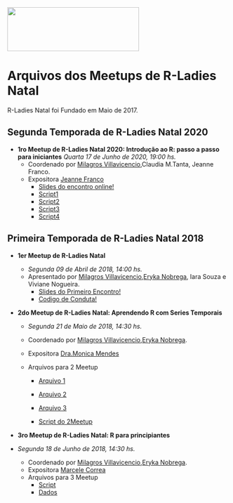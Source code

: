 <img src="https://github.com/rladies/starter-kit/blob/master/logo/R-LadiesGlobal_RBG_online_LogoWithText_Horizontal.png" data-canonical-src="https://github.com/rladies/starter-kit/blob/master/logo/R-LadiesGlobal_RBG_online_LogoWithText_Horizontal.png" width="300" height="100" />

# Arquivos dos Meetups de R-Ladies Natal

R-Ladies Natal foi Fundado em Maio de 2017.
## Segunda Temporada de R-Ladies Natal 2020
 - **1ro Meetup de R-Ladies Natal 2020: Introdução ao R: passo a passo para iniciantes** 
     *Quarta 17 de Junho de 2020, 19:00 hs.*
     - Coordenado por [Milagros Villavicencio](https://rladies.org/brazil-rladies/name/milagros-villavicencio/),Claudia M.Tanta, Jeanne Franco.
     - Expositora [Jeanne Franco](http://lattes.cnpq.br/2751578960288697)
        * [Slides do encontro online!](https://github.com/rladies/meetup-presentations_natal/blob/master/R-Ladies%20Natal%20-%20Introdu%C3%A7%C3%A3o%20ao%20R%20-%20Jeanne%20Franco.pdf)
        * [Script1](https://github.com/rladies/meetup-presentations_natal/blob/master/Exemplo_1.R)
        * [Script2](https://github.com/rladies/meetup-presentations_natal/blob/master/Exemplo_2.R)
        * [Script3](https://github.com/rladies/meetup-presentations_natal/blob/master/Exemplo_3.R)
        * [Script4](https://github.com/rladies/meetup-presentations_natal/blob/master/Exemplo_4.R)

 ## Primeira Temporada de R-Ladies Natal 2018
 - **1er Meetup de R-Ladies Natal**
 
      - *Segunda 09 de Abril de 2018, 14:00 hs.*
      - Apresentado por [Milagros Villavicencio](https://rladies.org/brazil-rladies/name/milagros-villavicencio/),[Eryka Nobrega](https://rladies.org/brazil-rladies/name/eryka-nobrega/), Iara Souza e Viviane Nogueira.
        * [Slides do Primeiro Encontro!](https://github.com/rladies/meetup-presentations_natal/blob/master/R-Ladies-Natal_1stmeetup.pdf)
        * [Codigo de Conduta!](https://github.com/rladies/meetup-presentations_natal/blob/master/R-Ladies_RulesGuidelines.pdf)
       
 - **2do Meetup de R-Ladies Natal: Aprendendo R com Series Temporais** 
 
      - *Segunda 21 de Maio de 2018, 14:30 hs.*
      - Coordenado por [Milagros Villavicencio](https://rladies.org/brazil-rladies/name/milagros-villavicencio/),[Eryka Nobrega](https://rladies.org/brazil-rladies/name/eryka-nobrega/).
      - Expositora [Dra.Monica Mendes](http://lattes.cnpq.br/3222239663338873)
      - Arquivos para 2 Meetup   
      
        * [Arquivo 1](https://github.com/rladies/meetup-presentations_natal/blob/master/URANEB.txt) 
        
        * [Arquivo 2](https://github.com/rladies/meetup-presentations_natal/blob/master/TMEDNEB.txt)
        
        * [Arquivo 3](https://github.com/rladies/meetup-presentations_natal/blob/master/PRECNEB.txt)
        
        * [Script do 2Meetup](https://github.com/rladies/meetup-presentations_natal/blob/master/Script%202Meetup) 
       
       
 - **3ro Meetup de R-Ladies Natal: R para principiantes** 
  - *Segunda 18 de Junho de 2018, 14:30 hs.*
      - Coordenado por [Milagros Villavicencio](https://rladies.org/brazil-rladies/name/milagros-villavicencio/),[Eryka Nobrega](https://rladies.org/brazil-rladies/name/eryka-nobrega/).
      - Expositora [Marcele Correa](http://lattes.cnpq.br/1635027419511948)
      - Arquivos para 3 Meetup  
        * [Script](https://github.com/rladies/meetup-presentations_natal/blob/master/script_minicurso_ladies.R)
        * [Dados](https://github.com/rladies/meetup-presentations_natal/blob/master/estacao_saoluis_mensal.csv)
 
 
